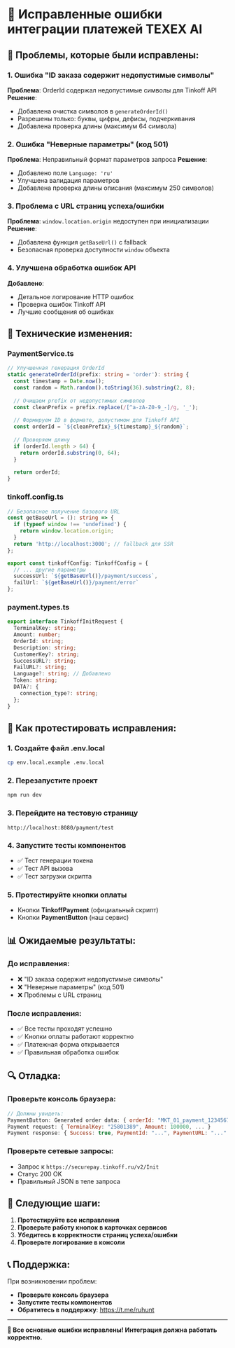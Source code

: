 # 🔧 Исправленные ошибки интеграции платежей TEXEX AI

## 🚨 Проблемы, которые были исправлены:

### 1. **Ошибка "ID заказа содержит недопустимые символы"**
**Проблема**: OrderId содержал недопустимые символы для Tinkoff API
**Решение**: 
- Добавлена очистка символов в `generateOrderId()`
- Разрешены только: буквы, цифры, дефисы, подчеркивания
- Добавлена проверка длины (максимум 64 символа)

### 2. **Ошибка "Неверные параметры" (код 501)**
**Проблема**: Неправильный формат параметров запроса
**Решение**:
- Добавлено поле `Language: 'ru'`
- Улучшена валидация параметров
- Добавлена проверка длины описания (максимум 250 символов)

### 3. **Проблема с URL страниц успеха/ошибки**
**Проблема**: `window.location.origin` недоступен при инициализации
**Решение**:
- Добавлена функция `getBaseUrl()` с fallback
- Безопасная проверка доступности `window` объекта

### 4. **Улучшена обработка ошибок API**
**Добавлено**:
- Детальное логирование HTTP ошибок
- Проверка ошибок Tinkoff API
- Лучшие сообщения об ошибках

## 🔧 Технические изменения:

### **PaymentService.ts**
```typescript
// Улучшенная генерация OrderId
static generateOrderId(prefix: string = 'order'): string {
  const timestamp = Date.now();
  const random = Math.random().toString(36).substring(2, 8);
  
  // Очищаем prefix от недопустимых символов
  const cleanPrefix = prefix.replace(/[^a-zA-Z0-9_-]/g, '_');
  
  // Формируем ID в формате, допустимом для Tinkoff API
  const orderId = `${cleanPrefix}_${timestamp}_${random}`;
  
  // Проверяем длину
  if (orderId.length > 64) {
    return orderId.substring(0, 64);
  }
  
  return orderId;
}
```

### **tinkoff.config.ts**
```typescript
// Безопасное получение базового URL
const getBaseUrl = (): string => {
  if (typeof window !== 'undefined') {
    return window.location.origin;
  }
  return 'http://localhost:3000'; // fallback для SSR
};

export const tinkoffConfig: TinkoffConfig = {
  // ... другие параметры
  successUrl: `${getBaseUrl()}/payment/success`,
  failUrl: `${getBaseUrl()}/payment/error`
};
```

### **payment.types.ts**
```typescript
export interface TinkoffInitRequest {
  TerminalKey: string;
  Amount: number;
  OrderId: string;
  Description: string;
  CustomerKey?: string;
  SuccessURL?: string;
  FailURL?: string;
  Language?: string; // Добавлено
  Token: string;
  DATA?: {
    connection_type?: string;
  };
}
```

## 🧪 Как протестировать исправления:

### 1. **Создайте файл .env.local**
```bash
cp env.local.example .env.local
```

### 2. **Перезапустите проект**
```bash
npm run dev
```

### 3. **Перейдите на тестовую страницу**
```
http://localhost:8080/payment/test
```

### 4. **Запустите тесты компонентов**
- ✅ Тест генерации токена
- ✅ Тест API вызова  
- ✅ Тест загрузки скрипта

### 5. **Протестируйте кнопки оплаты**
- Кнопки **TinkoffPayment** (официальный скрипт)
- Кнопки **PaymentButton** (наш сервис)

## 📊 Ожидаемые результаты:

### **До исправления:**
- ❌ "ID заказа содержит недопустимые символы"
- ❌ "Неверные параметры" (код 501)
- ❌ Проблемы с URL страниц

### **После исправления:**
- ✅ Все тесты проходят успешно
- ✅ Кнопки оплаты работают корректно
- ✅ Платежная форма открывается
- ✅ Правильная обработка ошибок

## 🔍 Отладка:

### **Проверьте консоль браузера:**
```javascript
// Должны увидеть:
PaymentButton: Generated order data: { orderId: "MKT_01_payment_1234567890_abc123", ... }
Payment request: { TerminalKey: "25801389", Amount: 100000, ... }
Payment response: { Success: true, PaymentId: "...", PaymentURL: "..." }
```

### **Проверьте сетевые запросы:**
- Запрос к `https://securepay.tinkoff.ru/v2/Init`
- Статус 200 OK
- Правильный JSON в теле запроса

## 🎯 Следующие шаги:

1. **Протестируйте все исправления**
2. **Проверьте работу кнопок в карточках сервисов**
3. **Убедитесь в корректности страниц успеха/ошибки**
4. **Проверьте логирование в консоли**

## 📞 Поддержка:

При возникновении проблем:
- **Проверьте консоль браузера**
- **Запустите тесты компонентов**
- **Обратитесь в поддержку**: https://t.me/ruhunt

---

**🎉 Все основные ошибки исправлены! Интеграция должна работать корректно.**
